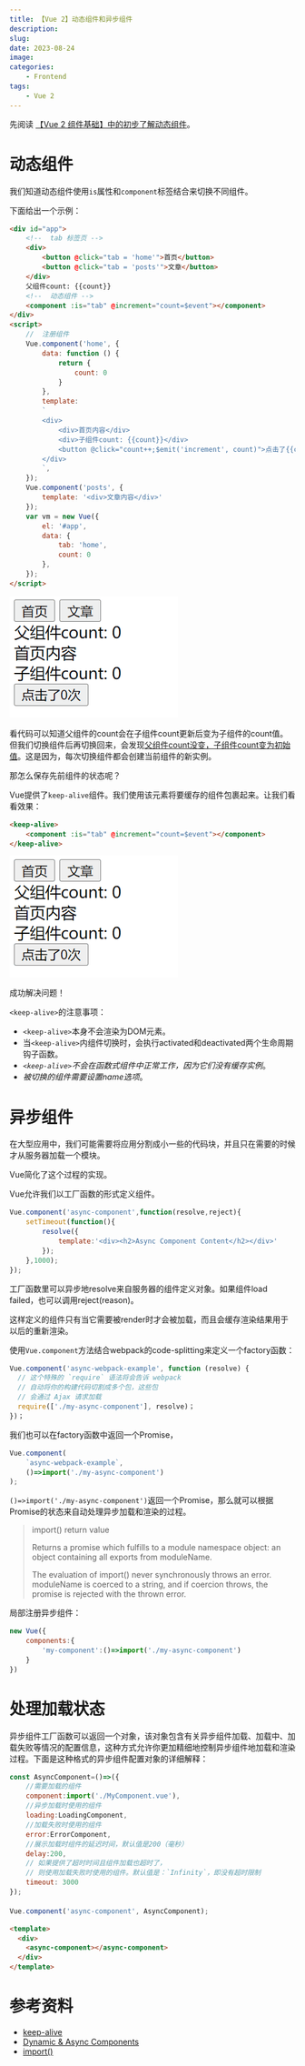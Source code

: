 ```yaml
---
title: 【Vue 2】动态组件和异步组件
description: 
slug: 
date: 2023-08-24
image: 
categories:
    - Frontend
tags:
    - Vue 2
---
```

先阅读 [【Vue 2 组件基础】中的初步了解动态组件](https://blog.csdn.net/2201_75288929/article/details/132277897?csdn_share_tail=%7B%22type%22%3A%22blog%22%2C%22rType%22%3A%22article%22%2C%22rId%22%3A%22132277897%22%2C%22source%22%3A%222201_75288929%22%7D#初步了解动态组件)。

# 动态组件

我们知道动态组件使用`is`属性和`component`标签结合来切换不同组件。

下面给出一个示例：

```html
<div id="app">
    <!--  tab 标签页 -->
    <div>
        <button @click="tab = 'home'">首页</button>
        <button @click="tab = 'posts'">文章</button>
    </div>
    父组件count: {{count}}
    <!--  动态组件 -->
    <component :is="tab" @increment="count=$event"></component>
</div>
<script>
    //  注册组件
    Vue.component('home', {
        data: function () {
            return {
                count: 0
            }
        },
        template: 
        `
        <div>
            <div>首页内容</div>
            <div>子组件count: {{count}}</div>
            <button @click="count++;$emit('increment', count)">点击了{{count}}次</button>
        </div>
        `,
    });
    Vue.component('posts', {
        template: '<div>文章内容</div>'
    });
    var vm = new Vue({
        el: '#app',
        data: {
            tab: 'home',
            count: 0
        },
    });
</script>
```

![在这里插入图片描述](https://raw.githubusercontent.com/Shadow-Kylin/BlogImages/main/202310151423886.gif)

看代码可以知道父组件的count会在子组件count更新后变为子组件的count值。但我们切换组件后再切换回来，会发现<u>父组件count没变，子组件count变为初始值</u>。这是因为，每次切换组件都会创建当前组件的新实例。

那怎么保存先前组件的状态呢？

Vue提供了`keep-alive`组件。我们使用该元素将要缓存的组件包裹起来。让我们看看效果：

```html
<keep-alive>
    <component :is="tab" @increment="count=$event"></component>
</keep-alive>
```

![在这里插入图片描述](https://raw.githubusercontent.com/Shadow-Kylin/BlogImages/main/202310151423879.gif)

成功解决问题！

`<keep-alive>`的注意事项：

- `<keep-alive>`本身不会渲染为DOM元素。
- 当`<keep-alive>`内组件切换时，会执行activated和deactivated两个生命周期钩子函数。
- *`<keep-alive>`不会在函数式组件中正常工作，因为它们没有缓存实例*。
- *被切换的组件需要设置name选项*。

# 异步组件

在大型应用中，我们可能需要将应用分割成小一些的代码块，并且只在需要的时候才从服务器加载一个模块。

Vue简化了这个过程的实现。

Vue允许我们以工厂函数的形式定义组件。

```javascript
Vue.component('async-component',function(resolve,reject){
    setTimeout(function(){
        resolve({
            template:'<div><h2>Async Component Content</h2></div>'
        });
    },1000);
});
```

工厂函数里可以异步地resolve来自服务器的组件定义对象。如果组件load failed，也可以调用reject(reason)。

这样定义的组件只有当它需要被render时才会被加载，而且会缓存渲染结果用于以后的重新渲染。

使用`Vue.component`方法结合webpack的code-splitting来定义一个factory函数：

```javascript
Vue.component('async-webpack-example', function (resolve) {
  // 这个特殊的 `require` 语法将会告诉 webpack
  // 自动将你的构建代码切割成多个包，这些包
  // 会通过 Ajax 请求加载
  require(['./my-async-component'], resolve)；
})；
```

我们也可以在factory函数中返回一个Promise，

```javascript
Vue.component(
    `async-webpack-example`,
    ()=>import('./my-async-component')
);
```

`()=>import('./my-async-component')`返回一个Promise，那么就可以根据Promise的状态来自动处理异步加载和渲染的过程。

> import() return value
>
> Returns a promise which fulfills to a module namespace object: an object containing all exports from moduleName.
>
> The evaluation of import() never synchronously throws an error. moduleName is coerced to a string, and if coercion throws, the promise is rejected with the thrown error.

局部注册异步组件：

```javascript
new Vue({
    components:{
        'my-component':()=>import('./my-async-component')
    }
})
```

# 处理加载状态

异步组件工厂函数可以返回一个对象，该对象包含有关异步组件加载、加载中、加载失败等情况的配置信息，这种方式允许你更加精细地控制异步组件地加载和渲染过程。下面是这种格式的异步组件配置对象的详细解释：

```javascript
const AsyncComponent=()=>({
    //需要加载的组件
    component:import('./MyComponent.vue'),
    //异步加载时使用的组件
    loading:LoadingComponent,
    //加载失败时使用的组件
    error:ErrorComponent,
    //展示加载时组件的延迟时间，默认值是200（毫秒）
    delay:200,
    // 如果提供了超时时间且组件加载也超时了，
    // 则使用加载失败时使用的组件。默认值是：`Infinity`，即没有超时限制
    timeout: 3000
});

Vue.component('async-component', AsyncComponent);
```

```html
<template>
  <div>
    <async-component></async-component>
  </div>
</template>
```



# 参考资料

- [keep-alive](https://v2.cn.vuejs.org/v2/api/#keep-alive)
- [Dynamic & Async Components](https://v2.vuejs.org/v2/guide/components-dynamic-async.html)
- [import()](https://developer.mozilla.org/en-US/docs/Web/JavaScript/Reference/Operators/import)
